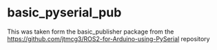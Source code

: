 # basic_pyserial_pub
This was taken form the basic_publisher package from the https://github.com/jtmcg3/ROS2-for-Arduino-using-PySerial repository
